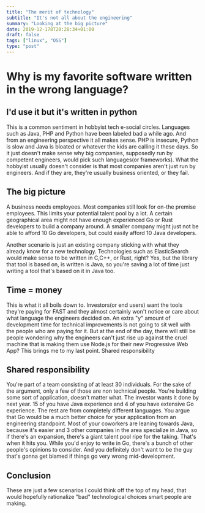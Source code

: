 ```yaml
---
title: "The merit of technology"
subtitle: "It's not all about the engineering"
summary: "Looking at the big picture"
date: 2019-12-178T20:28:34+01:00
draft: false
tags: ["linux", "OSS"]
type: "post"
---
```

# Why is my favorite software written in the wrong language?

## I'd use it but it's written in python 

This is a common sentiment in hobbyist tech e-social circles. Languages such as Java,
PHP and Python have been labeled bad a while ago. And from an engineering
perspective it all makes sense. PHP is insecure, Python is slow and Java is
bloated or whatever the kids are calling it these days. So it just doesn't make
sense why big companies, supposedly run by competent engineers, would pick such
languages(or frameworks). What the hobbyist usually doesn't consider is that
most companies aren't just run by engineers. And if they are, they're usually
business oriented, or they fail.

## The big picture

A business needs employees. Most companies still look for on-the premise
employees. This limits your potential talent pool by a lot. A certain
geographical area might not have enough experienced Go or Rust developers to
build a company around. A smaller company might just not be able to afford 10
Go developers, but could easily afford 10 Java developers. 

Another scenario is just an existing company sticking with what they already
know for a new technology. Technologies such as ElasticSearch would make sense
to be written in C,C++, or Rust, right? Yes, but the library that tool is based
on, is written is Java, so you're saving a lot of time just writing a tool
that's based on it in Java too. 

## Time = money

This is what it all boils down to. Investors(or end users) want the tools they're paying for
FAST and they almost certainly won't notice or care about what language the
engineers decided on. An extra "y" amount of development time for technical
improvements is not going to sit well with the people who are paying for it. But
at the end of the day, there will still be people wondering why the engineers
can't just rise up against the cruel machine that is making them use Node.js for
their new Progressive Web App? This brings me to my last point. Shared
responsibility

## Shared responsibility

You're part of a team consisting of at least 30 individuals. For the sake of the
argument, only a few of those are non technical people. You're building some
sort of application, doesn't matter what. The investor wants it done by next
year. 15 of you have Java experience and 4 of you have extensive Go experience.
The rest are from completely different languages.
You argue that Go would be a much better choice for your application from an
engineering standpoint. Most of your coworkers are leaning towards Java, because
it's easier and 3 other companies in the area specialize in Java, so if there's
an expansion, there's a giant talent pool ripe for the taking. That's when it
hits you. While you'd enjoy to write in Go, there's a bunch of other people's
opinions to consider. And you definitely don't want to be the guy that's gonna
get blamed if things go very wrong mid-development. 

## Conclusion

These are just a few scenarios I could think off the top of my head, that would
hopefully rationalize "bad" technological choices smart people are making.
